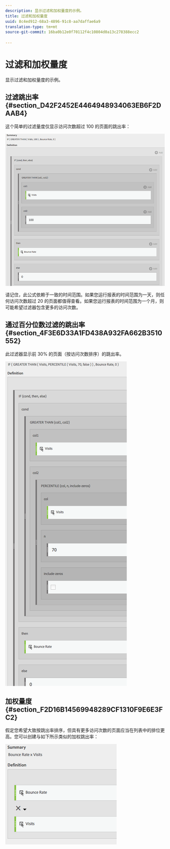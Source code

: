 ```yaml
---
description: 显示过滤和加权量度的示例。
title: 过滤和加权量度
uuid: 8c4ed912-68a3-4896-91c8-aa7daffae6a9
translation-type: tm+mt
source-git-commit: 16ba0b12e0f70112f4c10804d0a13c278388ecc2

---
```



# 过滤和加权量度

显示过滤和加权量度的示例。

## 过滤跳出率 {#section_D42F2452E4464948934063EB6F2DAAB4}

这个简单的过滤量度仅显示访问次数超过 100 的页面的跳出率：

![](assets/cm_fbr.png)

请记住，此公式依赖于一致的时间范围。如果您运行报表的时间范围为一天，则任何访问次数超过 20 的页面都值得查看。如果您运行报表的时间范围为一个月，则可能希望过滤器包含更多的访问次数。

## 通过百分位数过滤的跳出率 {#section_4F3E6D33A1FD438A932FA662B3510552}

此过滤器显示前 30% 的页面（按访问次数排序）的跳出率。

![](assets/cm_wbr_2.png)

## 加权量度 {#section_F2D16B14569948289CF1310F9E6E3FC2}

假定您希望大致按跳出率排序，但具有更多访问次数的页面应当在列表中的排位更高。您可以创建与如下所示类似的加权跳出率：

![](assets/cm_wbr.png)

